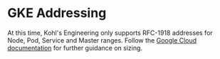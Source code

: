 # GKE Addressing

At this time, Kohl's Engineering only supports RFC-1918 addresses for Node, Pod, Service and Master ranges. Follow the [Google Cloud documentation](https://cloud.google.com/kubernetes-engine/docs/how-to/alias-ips#defaults_limits) for further guidance on sizing.